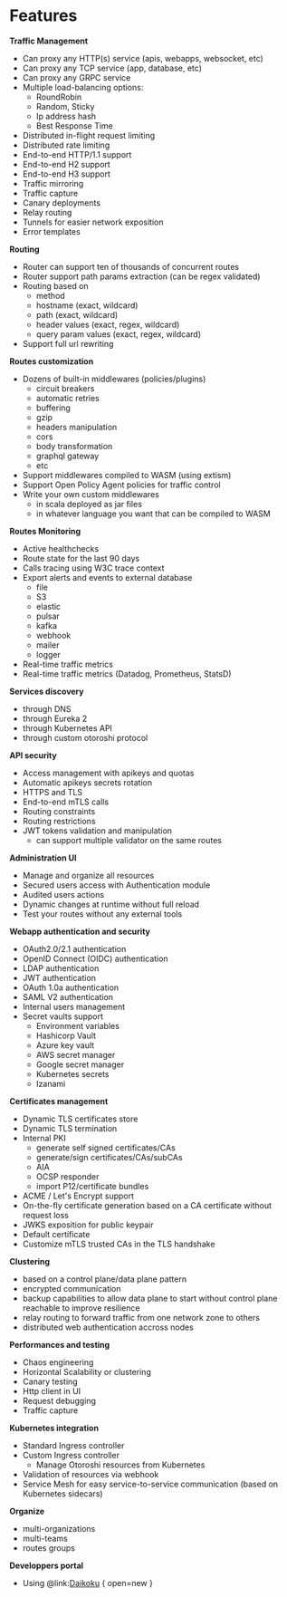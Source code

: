 # Features

**Traffic Management**

* Can proxy any HTTP(s) service (apis, webapps, websocket, etc)
* Can proxy any TCP service (app, database, etc)
* Can proxy any GRPC service
* Multiple load-balancing options: 
    * RoundRobin
    * Random, Sticky
    * Ip address hash
    * Best Response Time
* Distributed in-flight request limiting	
* Distributed rate limiting 
* End-to-end HTTP/1.1 support
* End-to-end H2 support
* End-to-end H3 support
* Traffic mirroring
* Traffic capture
* Canary deployments
* Relay routing 
* Tunnels for easier network exposition
* Error templates

**Routing**

* Router can support ten of thousands of concurrent routes
* Router support path params extraction (can be regex validated)
* Routing based on 
    * method
    * hostname (exact, wildcard)
    * path (exact, wildcard)
    * header values (exact, regex, wildcard)
    * query param values (exact, regex, wildcard)
* Support full url rewriting

**Routes customization**

* Dozens of built-in middlewares (policies/plugins) 
    * circuit breakers
    * automatic retries
    * buffering
    * gzip
    * headers manipulation
    * cors
    * body transformation
    * graphql gateway
    * etc 
* Support middlewares compiled to WASM (using extism)
* Support Open Policy Agent policies for traffic control
* Write your own custom middlewares
    * in scala deployed as jar files
    * in whatever language you want that can be compiled to WASM

**Routes Monitoring**

* Active healthchecks
* Route state for the last 90 days
* Calls tracing using W3C trace context
* Export alerts and events to external database
    * file
    * S3
    * elastic
    * pulsar
    * kafka
    * webhook
    * mailer
    * logger
* Real-time traffic metrics
* Real-time traffic metrics (Datadog, Prometheus, StatsD)

**Services discovery**

* through DNS
* through Eureka 2
* through Kubernetes API
* through custom otoroshi protocol

**API security**

* Access management with apikeys and quotas
* Automatic apikeys secrets rotation
* HTTPS and TLS
* End-to-end mTLS calls 
* Routing constraints
* Routing restrictions
* JWT tokens validation and manipulation
    * can support multiple validator on the same routes

**Administration UI**

* Manage and organize all resources
* Secured users access with Authentication module
* Audited users actions
* Dynamic changes at runtime without full reload
* Test your routes without any external tools

**Webapp authentication and security**

* OAuth2.0/2.1 authentication
* OpenID Connect (OIDC) authentication
* LDAP authentication
* JWT authentication
* OAuth 1.0a authentication
* SAML V2 authentication
* Internal users management
* Secret vaults support
    * Environment variables
    * Hashicorp Vault
    * Azure key vault
    * AWS secret manager
    * Google secret manager
    * Kubernetes secrets
    * Izanami

**Certificates management**

* Dynamic TLS certificates store 
* Dynamic TLS termination
* Internal PKI
    * generate self signed certificates/CAs
    * generate/sign certificates/CAs/subCAs
    * AIA
    * OCSP responder
    * import P12/certificate bundles
* ACME / Let's Encrypt support
* On-the-fly certificate generation based on a CA certificate without request loss
* JWKS exposition for public keypair
* Default certificate
* Customize mTLS trusted CAs in the TLS handshake

**Clustering**

* based on a control plane/data plane pattern
* encrypted communication
* backup capabilities to allow data plane to start without control plane reachable to improve resilience
* relay routing to forward traffic from one network zone to others
* distributed web authentication accross nodes

**Performances and testing**

* Chaos engineering
* Horizontal Scalability or clustering
* Canary testing
* Http client in UI
* Request debugging
* Traffic capture

**Kubernetes integration**

* Standard Ingress controller
* Custom Ingress controller
    * Manage Otoroshi resources from Kubernetes
* Validation of resources via webhook
* Service Mesh for easy service-to-service communication (based on Kubernetes sidecars)

**Organize**

* multi-organizations
* multi-teams
* routes groups

**Developpers portal**

* Using @link:[Daikoku](https://maif.github.io/daikoku/manual/index.html) { open=new }
